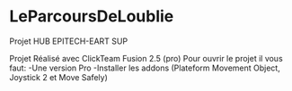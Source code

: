 # LeParcoursDeLoublie
Projet HUB EPITECH-EART SUP

Projet Réalisé avec ClickTeam Fusion 2.5 (pro)
Pour ouvrir le projet il vous faut:
	-Une version Pro
	-Installer les addons (Plateform Movement Object, Joystick 2 et Move Safely)
